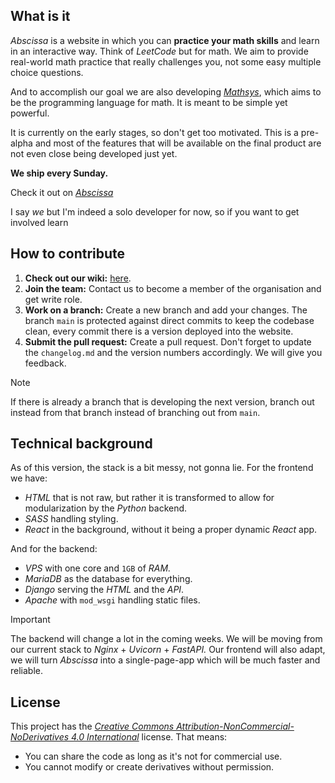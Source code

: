## What is it
*Abscissa* is a website in which you can **practice your math skills** and learn in an interactive way. Think of *LeetCode* but for math. We aim to provide real-world math practice that really challenges you, not some easy multiple choice questions.

And to accomplish our goal we are also developing [*Mathsys*](https://github.com/abscissa-math/mathsys), which aims to be the programming language for math. It is meant to be simple yet powerful.

It is currently on the early stages, so don't get too motivated. This is a pre-alpha and most of the features that will be available on the final product are not even close being developed just yet.

**We ship every Sunday.**

Check it out on [*Abscissa*](https://abscissa.eu)

I say *we* but I'm indeed a solo developer for now, so if you want to get involved learn

## How to contribute
1. **Check out our wiki:** [here](https://github.com/abscissa-math/website/wiki).
2. **Join the team:** Contact us to become a member of the organisation and get write role.
3. **Work on a branch:** Create a new branch and add your changes. The branch `main` is protected against direct commits to keep the codebase clean, every commit there is a version deployed into the website.
4. **Submit the pull request:** Create a pull request. Don't forget to update the `changelog.md` and the version numbers accordingly. We will give you feedback.

> [!NOTE]
> If there is already a branch that is developing the next version, branch out instead from that branch instead of branching out from `main`.

## Technical background

As of this version, the stack is a bit messy, not gonna lie. For the frontend we have:
   - *HTML* that is not raw, but rather it is transformed to allow for modularization by the *Python* backend.
   - *SASS* handling styling.
   - *React* in the background, without it being a proper dynamic *React* app.

And for the backend:
   - *VPS* with one core and `1GB` of *RAM.*
   - *MariaDB* as the database for everything.
   - *Django* serving the *HTML* and the *API*.
   - *Apache* with `mod_wsgi` handling static files.

> [!IMPORTANT]
> The backend will change a lot in the coming weeks. We will be moving from our current stack to *Nginx* + *Uvicorn* + *FastAPI.* Our frontend will also adapt, we will turn *Abscissa* into a single-page-app which will be much faster and reliable. 

## License
This project has the [*Creative Commons Attribution-NonCommercial-NoDerivatives 4.0 International*](https://creativecommons.org/licenses/by-nc-nd/4.0/) license. That means:
   - You can share the code as long as it's not for commercial use.
   - You cannot modify or create derivatives without permission.